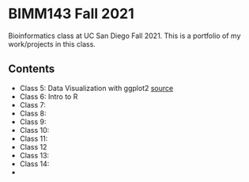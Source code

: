 # BIMM143 Fall 2021
Bioinformatics class at UC San Diego Fall 2021.
This is a portfolio of my work/projects in this class.

## Contents
- Class 5: Data Visualization with ggplot2 [source](https://github.com/katherinemwong/bimm143/blob/main/class05_github/class05.R)
- Class 6: Intro to R
- Class 7:
- Class 8:
- Class 9:
- Class 10:
- Class 11:
- Class 12
- Class 13:
- Class 14:
- 
